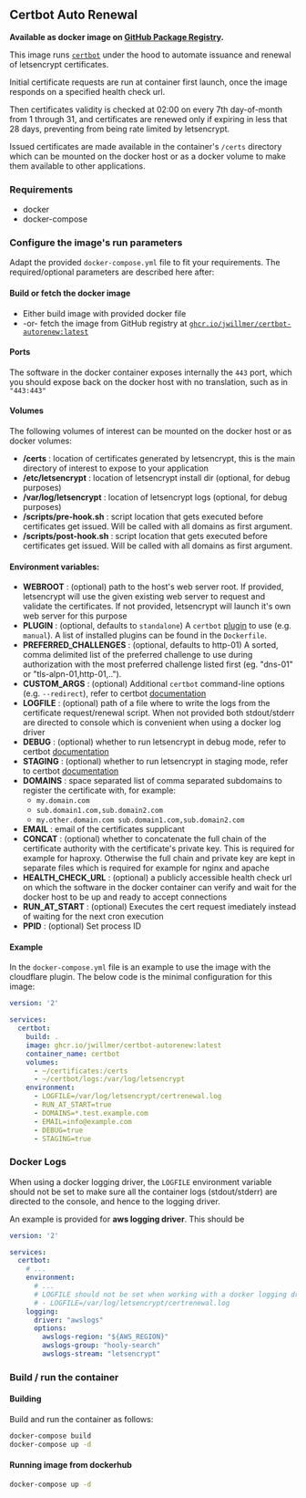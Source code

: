 ## Certbot Auto Renewal

**Available as docker image on [GitHub Package Registry](https://github.com/jwillmer/certbot-autorenew/pkgs/container/certbot-autorenew).**

This image runs [`certbot`](https://certbot.eff.org/) under the hood to automate issuance and renewal of letsencrypt certificates.

Initial certificate requests are run at container first launch, once the image responds on a specified health check url.

Then certificates validity is checked at 02:00 on every 7th day-of-month from 1 through 31, and certificates are renewed only if expiring in less that 28 days, preventing from being rate limited by letsencrypt.

Issued certificates are made available in the container's `/certs` directory which can be mounted on the docker host or as a docker volume to make them available to other applications.

### Requirements

- docker
- docker-compose

### Configure the image's run parameters
 Adapt the provided `docker-compose.yml` file to fit your requirements. The required/optional parameters are described here after:

#### Build or fetch the docker image

- Either build image with provided docker file
- -or- fetch the image from GitHub registry at [`ghcr.io/jwillmer/certbot-autorenew:latest`](https://github.com/jwillmer/certbot-autorenew/pkgs/container/certbot-autorenew)

#### Ports
The software in the docker container exposes internally the `443` port, which you should expose back on the docker host with no translation, such as in `"443:443"`

#### Volumes
The following volumes of interest can be mounted on the docker host or as docker volumes:
- **/certs** : location of certificates generated by letsencrypt, this is the main directory of interest to expose to your application
- **/etc/letsencrypt** : location of letsencrypt install dir (optional, for debug purposes)
- **/var/log/letsencrypt** : location of letsencrypt logs (optional, for debug purposes)
- **/scripts/pre-hook.sh** : script location that gets executed before certificates get issued. Will be called with all domains as first argument.
- **/scripts/post-hook.sh** : script location that gets executed before certificates get issued. Will be called with all domains as first argument.


#### Environment variables:
- **WEBROOT** : (optional) path to the host's web server root. If provided, letsencrypt will use the given existing web server to request and validate the certificates. If not provided, letsencrypt will launch it's own web server for this purpose
- **PLUGIN** : (optional, defaults to `standalone`) A `certbot` [plugin](https://certbot.eff.org/docs/using.html#dns-plugins) to use (e.g. `manual`). A list of installed plugins can be found in the `Dockerfile`.
- **PREFERRED_CHALLENGES** : (optional, defaults to http-01) A sorted, comma delimited list of the preferred challenge to use during authorization with the most preferred challenge listed first (eg. "dns-01" or "tls-alpn-01,http-01,..").
- **CUSTOM_ARGS** : (optional) Additional `certbot` command-line options (e.g. `--redirect`), refer to certbot [documentation](https://certbot.eff.org/docs/using.html#certbot-command-line-options)
- **LOGFILE** : (optional) path of a file where to write the logs from the certificate request/renewal script. When not provided both stdout/stderr are directed to console which is convenient when using a docker log driver
- **DEBUG** : (optional) whether to run letsencrypt in debug mode, refer to certbot [documentation](https://certbot.eff.org/docs/using.html#certbot-command-line-options)
- **STAGING** : (optional) whether to run letsencrypt in staging mode, refer to certbot [documentation](https://certbot.eff.org/docs/using.html#certbot-command-line-options)
- **DOMAINS** : space separated list of comma separated subdomains to register the certificate with, for example:
  - `my.domain.com`
  - `sub.domain1.com,sub.domain2.com`
  - `my.other.domain.com sub.domain1.com,sub.domain2.com`
- **EMAIL** : email of the certificates supplicant
- **CONCAT** : (optional) whether to concatenate the full chain of the certificate authority with the certificate's private key. This is required for example for haproxy. Otherwise the full chain and private key are kept in separate files which is required for example for nginx and apache
- **HEALTH_CHECK_URL** : (optional) a publicly accessible health check url on which the software in the docker container can verify and wait for the docker host to be up and ready to accept connections
- **RUN_AT_START** : (optional) Executes the cert request imediately instead of waiting for the next cron execution
- **PPID** : (optional) Set process ID

#### Example
In the `docker-compose.yml` file is an example to use the image with the cloudflare plugin. The below code is the minimal configuration for this image:

```yml
version: '2'

services:
  certbot:
    build: .
    image: ghcr.io/jwillmer/certbot-autorenew:latest
    container_name: certbot
    volumes:
      - ~/certificates:/certs
      - ~/certbot/logs:/var/log/letsencrypt
    environment:
      - LOGFILE=/var/log/letsencrypt/certrenewal.log
      - RUN_AT_START=true
      - DOMAINS=*.test.example.com
      - EMAIL=info@example.com
      - DEBUG=true
      - STAGING=true
```

### Docker Logs
When using a docker logging driver, the `LOGFILE` environment variable should not be set to make sure all the container logs (stdout/stderr) are directed to the console, and hence to the logging driver.

An example is provided for **aws logging driver**. This should be
```yml
version: '2'

services:
  certbot:
    # ...
    environment:
      # ...
      # LOGFILE should not be set when working with a docker logging driver
      # - LOGFILE=/var/log/letsencrypt/certrenewal.log
    logging:
      driver: "awslogs"
      options:
        awslogs-region: "${AWS_REGION}"
        awslogs-group: "hooly-search"
        awslogs-stream: "letsencrypt"
```

### Build / run the container

#### Building
Build and run the container as follows:
```sh
docker-compose build
docker-compose up -d
```

#### Running image from dockerhub
```sh
docker-compose up -d
```
